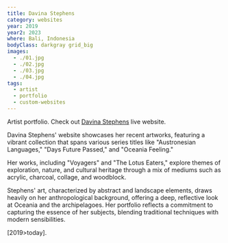 ```yaml
---
title: Davina Stephens
category: websites
year: 2019
year2: 2023
where: Bali, Indonesia
bodyClass: darkgray grid_big
images:
  - ./01.jpg
  - ./02.jpg
  - ./03.jpg
  - ./04.jpg
tags:
  - artist
  - portfolio
  - custom-websites
---
```


Artist portfolio.
Check out [Davina Stephens](https://davinastephens.com?source=rokma.com) live website.

Davina Stephens' website showcases her recent artworks, featuring a vibrant collection that spans various series titles like "Austronesian Languages," "Days Future Passed," and "Oceania Feeling."

Her works, including "Voyagers" and "The Lotus Eaters," explore themes of exploration, nature, and cultural heritage through a mix of mediums such as acrylic, charcoal, collage, and woodblock.

Stephens' art, characterized by abstract and landscape elements, draws heavily on her anthropological background, offering a deep, reflective look at Oceania and the archipelagoes. Her portfolio reflects a commitment to capturing the essence of her subjects, blending traditional techniques with modern sensibilities.

[2019>today].
